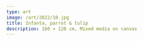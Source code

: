```yaml
---
type: art
image: /art/2022/10.jpg
title: Infanta, parrot & tulip
description: 160 × 120 cm, Mixed media on canvas
---
```

